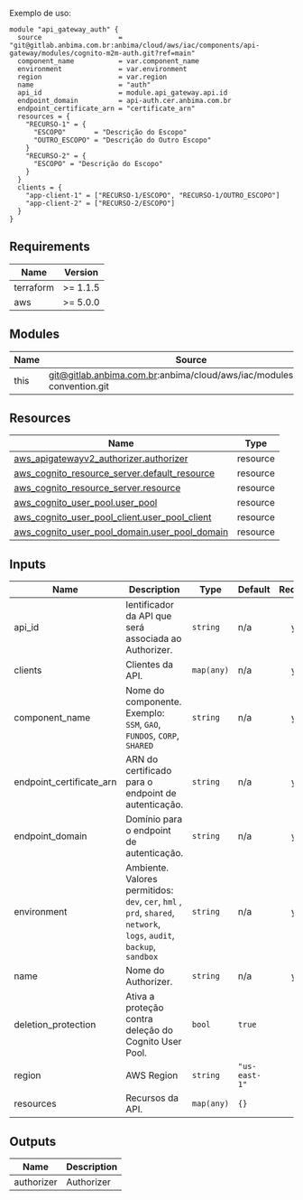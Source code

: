 Exemplo de uso:

```
module "api_gateway_auth" {
  source                   = "git@gitlab.anbima.com.br:anbima/cloud/aws/iac/components/api-gateway/modules/cognito-m2m-auth.git?ref=main"
  component_name           = var.component_name
  environment              = var.environment
  region                   = var.region
  name                     = "auth"
  api_id                   = module.api_gateway.api.id
  endpoint_domain          = api-auth.cer.anbima.com.br
  endpoint_certificate_arn = "certificate_arn"
  resources = {
    "RECURSO-1" = {
      "ESCOPO"       = "Descrição do Escopo"
      "OUTRO_ESCOPO" = "Descrição do Outro Escopo"
    }
    "RECURSO-2" = {
      "ESCOPO" = "Descrição do Escopo"
    }
  }
  clients = {
    "app-client-1" = ["RECURSO-1/ESCOPO", "RECURSO-1/OUTRO_ESCOPO"]
    "app-client-2" = ["RECURSO-2/ESCOPO"]
  }
}

```

<!-- BEGIN_TF_DOCS -->
## Requirements

| Name | Version |
|------|---------|
| terraform | >= 1.1.5 |
| aws | >= 5.0.0 |

## Modules

| Name | Source | Version |
|------|--------|---------|
| this | git@gitlab.anbima.com.br:anbima/cloud/aws/iac/modules/naming-convention.git | main |

## Resources

| Name | Type |
|------|------|
| [aws_apigatewayv2_authorizer.authorizer](https://registry.terraform.io/providers/hashicorp/aws/latest/docs/resources/apigatewayv2_authorizer) | resource |
| [aws_cognito_resource_server.default_resource](https://registry.terraform.io/providers/hashicorp/aws/latest/docs/resources/cognito_resource_server) | resource |
| [aws_cognito_resource_server.resource](https://registry.terraform.io/providers/hashicorp/aws/latest/docs/resources/cognito_resource_server) | resource |
| [aws_cognito_user_pool.user_pool](https://registry.terraform.io/providers/hashicorp/aws/latest/docs/resources/cognito_user_pool) | resource |
| [aws_cognito_user_pool_client.user_pool_client](https://registry.terraform.io/providers/hashicorp/aws/latest/docs/resources/cognito_user_pool_client) | resource |
| [aws_cognito_user_pool_domain.user_pool_domain](https://registry.terraform.io/providers/hashicorp/aws/latest/docs/resources/cognito_user_pool_domain) | resource |

## Inputs

| Name | Description | Type | Default | Required |
|------|-------------|------|---------|:--------:|
| api\_id | Ientificador da API que será associada ao Authorizer. | `string` | n/a | yes |
| clients | Clientes da API. | `map(any)` | n/a | yes |
| component\_name | Nome do componente. Exemplo: `SSM`, `GAO`, `FUNDOS`, `CORP`, `SHARED` | `string` | n/a | yes |
| endpoint\_certificate\_arn | ARN do certificado para o endpoint de autenticação. | `string` | n/a | yes |
| endpoint\_domain | Domínio para o endpoint de autenticação. | `string` | n/a | yes |
| environment | Ambiente. Valores permitidos: `dev`, `cer`, `hml` , `prd`, `shared`, `network`, `logs`, `audit`, `backup`, `sandbox` | `string` | n/a | yes |
| name | Nome do Authorizer. | `string` | n/a | yes |
| deletion\_protection | Ativa a proteção contra deleção do Cognito User Pool. | `bool` | `true` | no |
| region | AWS Region | `string` | `"us-east-1"` | no |
| resources | Recursos da API. | `map(any)` | `{}` | no |

## Outputs

| Name | Description |
|------|-------------|
| authorizer | Authorizer |
<!-- END_TF_DOCS -->